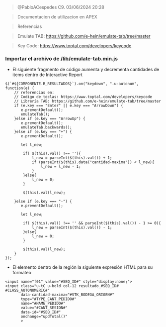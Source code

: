 > @PabloACespedes C9. 03/06/2024 20:28

> Documentacion de utilizacion en APEX

> Referencias

> Emulate TAB: https://github.com/e-hein/emulate-tab/tree/master

> Key Code: https://www.toptal.com/developers/keycode

### Importar el archivo de /lib/emulate-tab.min.js

- El siguiente fragmento de código aumenta y decrementa cantidades de items dentro de Interactive Report
```
$(`#${COMPONENTE.R_RESULTADOS}`).on("keydown", ".u-autonum", function(e) { 
    // referencias en:
    // Codigo de teclas: https://www.toptal.com/developers/keycode
    // Librería TAB: https://github.com/e-hein/emulate-tab/tree/master
    if (e.key === "Enter" || e.key === "ArrowDown") {
       e.preventDefault();
       emulateTab();
    }else if (e.key === "ArrowUp") {
       e.preventDefault();
       emulateTab.backwards();
    }else if (e.key === "+") {
       e.preventDefault();
       
       let l_new;

        if( $(this).val() !== ''){
            l_new = parseInt($(this).val()) + 1;
            if (parseInt($(this).data("cantidad-maxima")) < l_new){
                l_new = l_new - 1;
            }
        }else{
            l_new = 0;
        }

        $(this).val(l_new);

    }else if (e.key === "-") {
       e.preventDefault();

       let l_new;

        if( $(this).val() !== '' && parseInt($(this).val()) - 1 >= 0){
            l_new = parseInt($(this).val()) - 1;
        }else{
            l_new = 0;
        }

        $(this).val(l_new);
    }
});
```
- El elemento dentro de la región la siguiente expresión HTML para su formateo
```
<input name="f01" value="#SEQ_ID#" style="display:none;">
<input class="u-tC u-bold col-12 resultado_#SEQ_ID# #CLASS_AUTONUMERIC#"
       data-cantidad-maxima="#STK_BODEGA_ORIGEN#"
       type="#TYPE_CANT_PEDIDO#" 
       name="#NAME_PEDIDO#" 
       value="#CANT_SESION#"
       data-id="#SEQ_ID#"
       onchange="updTotal()"
       >
```
